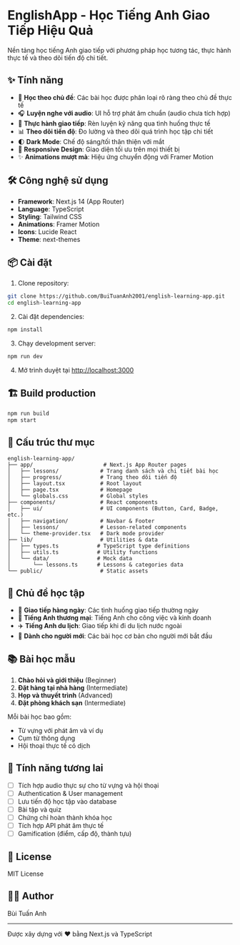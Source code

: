 # EnglishApp - Học Tiếng Anh Giao Tiếp Hiệu Quả

Nền tảng học tiếng Anh giao tiếp với phương pháp học tương tác, thực hành thực tế và theo dõi tiến độ chi tiết.

## ✨ Tính năng

- 🎯 **Học theo chủ đề**: Các bài học được phân loại rõ ràng theo chủ đề thực tế
- 🎧 **Luyện nghe với audio**: UI hỗ trợ phát âm chuẩn (audio chưa tích hợp)
- 💬 **Thực hành giao tiếp**: Rèn luyện kỹ năng qua tình huống thực tế
- 📊 **Theo dõi tiến độ**: Đo lường và theo dõi quá trình học tập chi tiết
- 🌓 **Dark Mode**: Chế độ sáng/tối thân thiện với mắt
- 📱 **Responsive Design**: Giao diện tối ưu trên mọi thiết bị
- ✨ **Animations mượt mà**: Hiệu ứng chuyển động với Framer Motion

## 🛠️ Công nghệ sử dụng

- **Framework**: Next.js 14 (App Router)
- **Language**: TypeScript
- **Styling**: Tailwind CSS
- **Animations**: Framer Motion
- **Icons**: Lucide React
- **Theme**: next-themes

## 📦 Cài đặt

1. Clone repository:
```bash
git clone https://github.com/BuiTuanAnh2001/english-learning-app.git
cd english-learning-app
```

2. Cài đặt dependencies:
```bash
npm install
```

3. Chạy development server:
```bash
npm run dev
```

4. Mở trình duyệt tại [http://localhost:3000](http://localhost:3000)

## 🏗️ Build production

```bash
npm run build
npm start
```

## 📂 Cấu trúc thư mục

```
english-learning-app/
├── app/                      # Next.js App Router pages
│   ├── lessons/             # Trang danh sách và chi tiết bài học
│   ├── progress/            # Trang theo dõi tiến độ
│   ├── layout.tsx           # Root layout
│   ├── page.tsx             # Homepage
│   └── globals.css          # Global styles
├── components/              # React components
│   ├── ui/                  # UI components (Button, Card, Badge, etc.)
│   ├── navigation/          # Navbar & Footer
│   ├── lessons/             # Lesson-related components
│   └── theme-provider.tsx   # Dark mode provider
├── lib/                     # Utilities & data
│   ├── types.ts            # TypeScript type definitions
│   ├── utils.ts            # Utility functions
│   └── data/               # Mock data
│       └── lessons.ts      # Lessons & categories data
└── public/                  # Static assets
```

## 🎨 Chủ đề học tập

- 💬 **Giao tiếp hàng ngày**: Các tình huống giao tiếp thường ngày
- 💼 **Tiếng Anh thương mại**: Tiếng Anh cho công việc và kinh doanh
- ✈️ **Tiếng Anh du lịch**: Giao tiếp khi đi du lịch nước ngoài
- 🎯 **Dành cho người mới**: Các bài học cơ bản cho người mới bắt đầu

## 📚 Bài học mẫu

1. **Chào hỏi và giới thiệu** (Beginner)
2. **Đặt hàng tại nhà hàng** (Intermediate)
3. **Họp và thuyết trình** (Advanced)
4. **Đặt phòng khách sạn** (Intermediate)

Mỗi bài học bao gồm:
- Từ vựng với phát âm và ví dụ
- Cụm từ thông dụng
- Hội thoại thực tế có dịch

## 🚀 Tính năng tương lai

- [ ] Tích hợp audio thực sự cho từ vựng và hội thoại
- [ ] Authentication & User management
- [ ] Lưu tiến độ học tập vào database
- [ ] Bài tập và quiz
- [ ] Chứng chỉ hoàn thành khóa học
- [ ] Tích hợp API phát âm thực tế
- [ ] Gamification (điểm, cấp độ, thành tựu)

## 📝 License

MIT License

## 👨‍💻 Author

Bùi Tuấn Anh

---

Được xây dựng với ❤️ bằng Next.js và TypeScript
